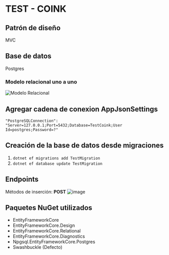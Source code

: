 # TEST - COINK

## Patrón de diseño
MVC

## Base de datos
Postgres

### Modelo relacional uno a uno
![Modelo Relacional](https://github.com/user-attachments/assets/0cb1b500-acbf-4c88-9f92-159c5378bc33)

## Agregar cadena de conexion AppJsonSettings
`"PostgreSQLConnection": "Server=127.0.0.1;Port=5432;Database=TestCoink;User Id=postgres;Password=?"`

## Creación de la base de datos desde migraciones
1. `dotnet ef migrations add TestMigration`
2. `dotnet ef database update TestMigration`

## Endpoints
Métodos de inserción: **POST**
![image](https://github.com/user-attachments/assets/5deda80a-136c-475a-af91-532c68cb2d25)


## Paquetes NuGet utilizados
- EntityFrameworkCore
- EntityFrameworkCore.Design
- EntityFrameworkCore.Relational
- EntityFrameworkCore.Diagnostics
- Npgsql.EntityFrameworkCore.Postgres
- Swashbuckle (Defecto)
